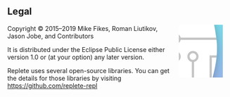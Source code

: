 ## Legal

<img width="100" align="right" style="margin: 0ex 1em" src="img/legal.jpg">
Copyright © 2015–2019 Mike Fikes, Roman Liutikov, Jason Jobe, and Contributors

It is distributed under the Eclipse Public License either version 1.0 or (at your option) any later version.

Replete uses several open-source libraries. 
You can get the details for those libraries by visiting https://github.com/replete-repl
